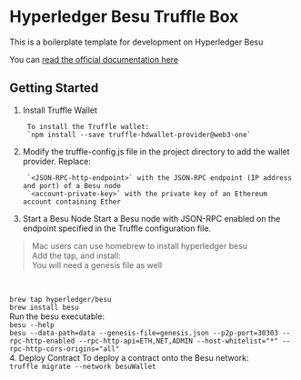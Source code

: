 # Hyperledger Besu Truffle Box

This is a boilerplate template for development on Hyperledger Besu

You can [read the official documentation here](https://besu.hyperledger.org/en/stable/HowTo/Develop-Dapps/Truffle/)

## Getting Started

1. Install Truffle Wallet

		To install the Truffle wallet:
		`npm install --save truffle-hdwallet-provider@web3-one`

2. Modify the truffle-config.js file in the project directory to add the wallet provider. Replace:

		`<JSON-RPC-http-endpoint>` with the JSON-RPC endpoint (IP address and port) of a Besu node
		`<account-private-key>` with the private key of an Ethereum account containing Ether

3. Start a Besu Node
Start a Besu node with JSON-RPC enabled on the endpoint specified in the Truffle configuration file.

> Mac users can use homebrew to install hyperledger besu <br>
> Add the tap, and install: <br>
> You will need a genesis file as well 

<br>

`brew tap hyperledger/besu`<br>
`brew install besu` <br>
Run the besu executable:<br>
`besu --help`<br>
`besu --data-path=data --genesis-file=genesis.json --p2p-port=30303 --rpc-http-enabled --rpc-http-api=ETH,NET,ADMIN --host-whitelist="*" --rpc-http-cors-origins="all"` 
<br>
4. Deploy Contract
To deploy a contract onto the Besu network:
<br>
`truffle migrate --network besuWallet`

<br>



